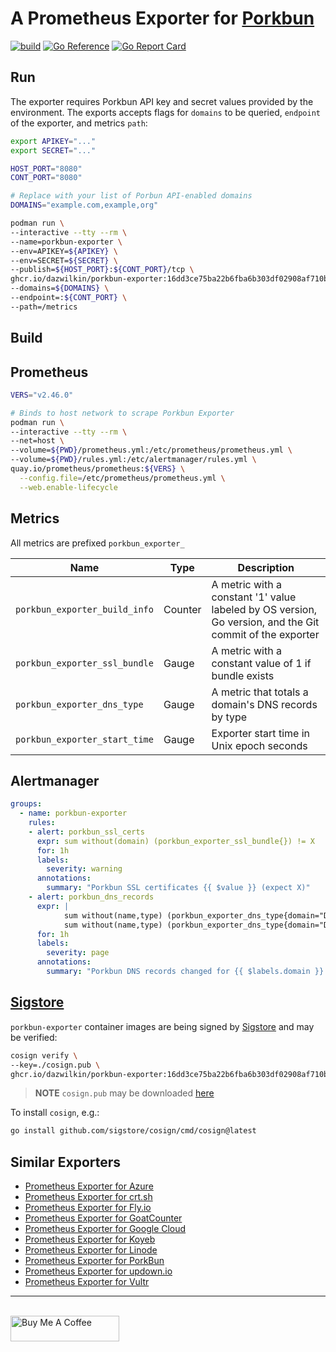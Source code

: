 # A Prometheus Exporter for [Porkbun](https://porkbun.com)

[![build](https://github.com/DazWilkin/porkbun-exporter/actions/workflows/build.yml/badge.svg)](https://github.com/DazWilkin/porkbun-exporter/actions/workflows/build.yml)
[![Go Reference](https://pkg.go.dev/badge/github.com/DazWilkin/porkbun-exporter.svg)](https://pkg.go.dev/github.com/DazWilkin/porkbun-exporter)
[![Go Report Card](https://goreportcard.com/badge/github.com/DazWilkin/porkbun-exporter)](https://goreportcard.com/report/github.com/DazWilkin/porkbun-exporter)

## Run

The exporter requires Porkbun API key and secret values provided by the environment. The exports accepts flags for `domains` to be queried, `endpoint` of the exporter, and metrics `path`:

```bash
export APIKEY="..."
export SECRET="..."

HOST_PORT="8080"
CONT_PORT="8080"

# Replace with your list of Porbun API-enabled domains
DOMAINS="example.com,example,org"

podman run \
--interactive --tty --rm \
--name=porkbun-exporter \
--env=APIKEY=${APIKEY} \
--env=SECRET=${SECRET} \
--publish=${HOST_PORT}:${CONT_PORT}/tcp \
ghcr.io/dazwilkin/porkbun-exporter:16dd3ce75ba22b6fba6b303df02908af710b5336 \
--domains=${DOMAINS} \
--endpoint=:${CONT_PORT} \
--path=/metrics
```

## Build

## Prometheus

```bash
VERS="v2.46.0"

# Binds to host network to scrape Porkbun Exporter
podman run \
--interactive --tty --rm \
--net=host \
--volume=${PWD}/prometheus.yml:/etc/prometheus/prometheus.yml \
--volume=${PWD}/rules.yml:/etc/alertmanager/rules.yml \
quay.io/prometheus/prometheus:${VERS} \
  --config.file=/etc/prometheus/prometheus.yml \
  --web.enable-lifecycle
```

## Metrics

All metrics are prefixed `porkbun_exporter_`

|Name|Type|Description|
|----|----|-----------|
|`porkbun_exporter_build_info`|Counter|A metric with a constant '1' value labeled by OS version, Go version, and the Git commit of the exporter|
|`porkbun_exporter_ssl_bundle`|Gauge|A metric with a constant value of 1 if bundle exists|
|`porkbun_exporter_dns_type`|Gauge|A metric that totals a domain's DNS records by type|
|`porkbun_exporter_start_time`|Gauge|Exporter start time in Unix epoch seconds|

## Alertmanager

```YAML
groups:
  - name: porkbun-exporter
    rules:
    - alert: porkbun_ssl_certs
      expr: sum without(domain) (porkbun_exporter_ssl_bundle{}) != X
      for: 1h
      labels:
        severity: warning
      annotations:
        summary: "Porkbun SSL certificates {{ $value }} (expect X)"
    - alert: porkbun_dns_records
      expr: |
            sum without(name,type) (porkbun_exporter_dns_type{domain="D1"}) != X or
            sum without(name,type) (porkbun_exporter_dns_type{domain="D2"}) != Y
      for: 1h
      labels:
        severity: page
      annotations:
        summary: "Porkbun DNS records changed for {{ $labels.domain }} now {{ $value }} records"
```

## [Sigstore](https://www.sigstore.dev/)

`porkbun-exporter` container images are being signed by [Sigstore](https://www.sigstore.dev/) and may be verified:

```bash
cosign verify \
--key=./cosign.pub \
ghcr.io/dazwilkin/porkbun-exporter:16dd3ce75ba22b6fba6b303df02908af710b5336
```

> **NOTE** `cosign.pub` may be downloaded [here](https://github.com/DazWilkin/porkbun-exporter/blob/master/cosign.pub)

To install `cosign`, e.g.:
```bash
go install github.com/sigstore/cosign/cmd/cosign@latest
```

## Similar Exporters

+ [Prometheus Exporter for Azure](https://github.com/DazWilkin/azure-exporter)
+ [Prometheus Exporter for crt.sh](https://github.com/DazWilkin/crtsh-exporter)
+ [Prometheus Exporter for Fly.io](https://github.com/DazWilkin/fly-exporter)
+ [Prometheus Exporter for GoatCounter](https://github.com/DazWilkin/goatcounter-exporter)
+ [Prometheus Exporter for Google Cloud](https://github.com/DazWilkin/gcp-exporter)
+ [Prometheus Exporter for Koyeb](https://github.com/DazWilkin/koyeb-exporter)
+ [Prometheus Exporter for Linode](https://github.com/DazWilkin/linode-exporter)
+ [Prometheus Exporter for PorkBun](https://github.com/DazWilkin/porkbun-exporter)
+ [Prometheus Exporter for updown.io](https://github.com/DazWilkin/updown-exporter)
+ [Prometheus Exporter for Vultr](https://github.com/DazWilkin/vultr-exporter)

<hr/>
<br/>
<a href="https://www.buymeacoffee.com/dazwilkin" target="_blank"><img src="https://cdn.buymeacoffee.com/buttons/default-orange.png" alt="Buy Me A Coffee" height="41" width="174"></a>

